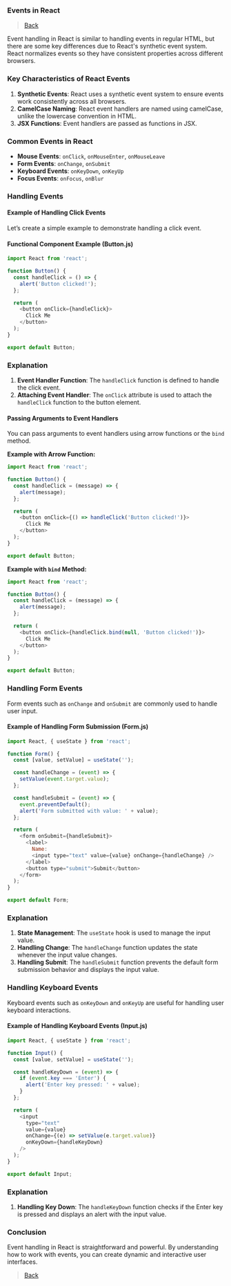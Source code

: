 ### **Events in React**

> [Back](index.md)

Event handling in React is similar to handling events in regular HTML, but there are some key differences due to React's synthetic event system. React normalizes events so they have consistent properties across different browsers.

### **Key Characteristics of React Events**

1. **Synthetic Events**: React uses a synthetic event system to ensure events work consistently across all browsers.
2. **CamelCase Naming**: React event handlers are named using camelCase, unlike the lowercase convention in HTML.
3. **JSX Functions**: Event handlers are passed as functions in JSX.

### **Common Events in React**

- **Mouse Events**: `onClick`, `onMouseEnter`, `onMouseLeave`
- **Form Events**: `onChange`, `onSubmit`
- **Keyboard Events**: `onKeyDown`, `onKeyUp`
- **Focus Events**: `onFocus`, `onBlur`

### **Handling Events**

#### **Example of Handling Click Events**

Let’s create a simple example to demonstrate handling a click event.

#### **Functional Component Example (Button.js)**

```javascript
import React from 'react';

function Button() {
  const handleClick = () => {
    alert('Button clicked!');
  };

  return (
    <button onClick={handleClick}>
      Click Me
    </button>
  );
}

export default Button;
```

### **Explanation**

1. **Event Handler Function**: The `handleClick` function is defined to handle the click event.
2. **Attaching Event Handler**: The `onClick` attribute is used to attach the `handleClick` function to the button element.

#### **Passing Arguments to Event Handlers**

You can pass arguments to event handlers using arrow functions or the `bind` method.

**Example with Arrow Function:**

```javascript
import React from 'react';

function Button() {
  const handleClick = (message) => {
    alert(message);
  };

  return (
    <button onClick={() => handleClick('Button clicked!')}>
      Click Me
    </button>
  );
}

export default Button;
```

**Example with `bind` Method:**

```javascript
import React from 'react';

function Button() {
  const handleClick = (message) => {
    alert(message);
  };

  return (
    <button onClick={handleClick.bind(null, 'Button clicked!')}>
      Click Me
    </button>
  );
}

export default Button;
```

### **Handling Form Events**

Form events such as `onChange` and `onSubmit` are commonly used to handle user input.

#### **Example of Handling Form Submission (Form.js)**

```javascript
import React, { useState } from 'react';

function Form() {
  const [value, setValue] = useState('');

  const handleChange = (event) => {
    setValue(event.target.value);
  };

  const handleSubmit = (event) => {
    event.preventDefault();
    alert('Form submitted with value: ' + value);
  };

  return (
    <form onSubmit={handleSubmit}>
      <label>
        Name:
        <input type="text" value={value} onChange={handleChange} />
      </label>
      <button type="submit">Submit</button>
    </form>
  );
}

export default Form;
```

### **Explanation**

1. **State Management**: The `useState` hook is used to manage the input value.
2. **Handling Change**: The `handleChange` function updates the state whenever the input value changes.
3. **Handling Submit**: The `handleSubmit` function prevents the default form submission behavior and displays the input value.

### **Handling Keyboard Events**

Keyboard events such as `onKeyDown` and `onKeyUp` are useful for handling user keyboard interactions.

#### **Example of Handling Keyboard Events (Input.js)**

```javascript
import React, { useState } from 'react';

function Input() {
  const [value, setValue] = useState('');

  const handleKeyDown = (event) => {
    if (event.key === 'Enter') {
      alert('Enter key pressed: ' + value);
    }
  };

  return (
    <input
      type="text"
      value={value}
      onChange={(e) => setValue(e.target.value)}
      onKeyDown={handleKeyDown}
    />
  );
}

export default Input;
```

### **Explanation**

1. **Handling Key Down**: The `handleKeyDown` function checks if the Enter key is pressed and displays an alert with the input value.

### **Conclusion**

Event handling in React is straightforward and powerful. By understanding how to work with events, you can create dynamic and interactive user interfaces. 

> [Back](index.md)
